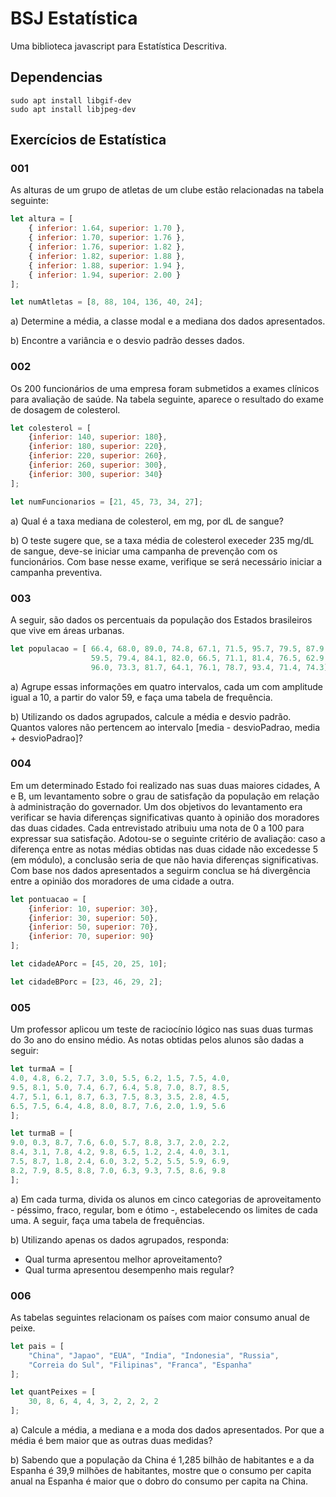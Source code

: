 # BSJ Estatística

Uma biblioteca javascript para Estatística Descritiva.

## Dependencias

```
sudo apt install libgif-dev
sudo apt install libjpeg-dev
```

## Exercícios de Estatística

### 001

As alturas de um grupo de atletas de um clube estão relacionadas na tabela seguinte:

```js
let altura = [
	{ inferior: 1.64, superior: 1.70 },
	{ inferior: 1.70, superior: 1.76 },
	{ inferior: 1.76, superior: 1.82 },
	{ inferior: 1.82, superior: 1.88 },
	{ inferior: 1.88, superior: 1.94 },
	{ inferior: 1.94, superior: 2.00 }
];

let numAtletas = [8, 88, 104, 136, 40, 24];
```

a) Determine a média, a classe modal e a mediana dos dados apresentados.

b) Encontre a variância e o desvio padrão desses dados.

### 002

Os 200 funcionários de uma empresa foram submetidos a exames clínicos para avaliação de saúde. Na tabela seguinte, aparece o resultado do exame de dosagem de colesterol.

```js
let colesterol = [
	{inferior: 140, superior: 180},
	{inferior: 180, superior: 220},
	{inferior: 220, superior: 260},
	{inferior: 260, superior: 300},
	{inferior: 300, superior: 340}
];

let numFuncionarios = [21, 45, 73, 34, 27];
```

a) Qual é a taxa mediana de colesterol, em mg, por dL de sangue?

b) O teste sugere que, se a taxa média de colesterol execeder 235 mg/dL de sangue, deve-se iniciar uma campanha de prevenção com os funcionários. Com base nesse exame, verifique se será necessário iniciar a campanha preventiva.

### 003

A seguir, são dados os percentuais da população dos Estados brasileiros que vive em áreas urbanas.

```js
let populacao = [ 66.4, 68.0, 89.0, 74.8, 67.1, 71.5, 95.7, 79.5, 87.9,
				  59.5, 79.4, 84.1, 82.0, 66.5, 71.1, 81.4, 76.5, 62.9,
				  96.0, 73.3, 81.7, 64.1, 76.1, 78.7, 93.4, 71.4, 74.3];
```

a) Agrupe essas informações em quatro intervalos, cada um com amplitude igual a 10, a partir do valor 59, e faça uma tabela de frequência.

b) Utilizando os dados agrupados, calcule a média e desvio padrão. Quantos valores não pertencem ao intervalo [media - desvioPadrao, media + desvioPadrao]?

### 004

Em um determinado Estado foi realizado nas suas duas maiores cidades, A e B, um levantamento sobre o grau de satisfação da população em relação à administração do governador. Um dos objetivos do levantamento era verificar se havia diferenças significativas quanto à opinião dos moradores das duas cidades.
Cada entrevistado atribuiu uma nota de 0 a 100 para expressar sua satisfação.
Adotou-se o seguinte critério de avaliação: caso a diferença entre as notas médias obtidas nas duas cidade não excedesse 5 (em módulo), a conclusão seria de que não havia diferenças significativas.
Com base nos dados apresentados a seguirm conclua se há divergẽncia entre a opinião dos moradores de uma cidade a outra.

```js
let pontuacao = [
	{inferior: 10, superior: 30},
	{inferior: 30, superior: 50},
	{inferior: 50, superior: 70},
	{inferior: 70, superior: 90}
];

let cidadeAPorc = [45, 20, 25, 10];

let cidadeBPorc = [23, 46, 29, 2];
```

### 005

Um professor aplicou um teste de raciocínio lógico nas suas duas turmas do 3o ano do ensino médio. As notas obtidas pelos alunos são dadas a seguir:

```js
let turmaA = [
4.0, 4.8, 6.2, 7.7, 3.0, 5.5, 6.2, 1.5, 7.5, 4.0,
9.5, 8.1, 5.0, 7.4, 6.7, 6.4, 5.8, 7.0, 8.7, 8.5,
4.7, 5.1, 6.1, 8.7, 6.3, 7.5, 8.3, 3.5, 2.8, 4.5,
6.5, 7.5, 6.4, 4.8, 8.0, 8.7, 7.6, 2.0, 1.9, 5.6
];

let turmaB = [
9.0, 0.3, 8.7, 7.6, 6.0, 5.7, 8.8, 3.7, 2.0, 2.2,
8.4, 3.1, 7.8, 4.2, 9.8, 6.5, 1.2, 2.4, 4.0, 3.1,
7.5, 8.7, 1.8, 2.4, 6.0, 3.2, 5.2, 5.5, 5.9, 6.9,
8.2, 7.9, 8.5, 8.8, 7.0, 6.3, 9.3, 7.5, 8.6, 9.8
];
```

a) Em cada turma, divida os alunos em cinco categorias de aproveitamento - péssimo, fraco, regular, bom e ótimo -, estabelecendo os limites de cada uma. A seguir, faça uma tabela de frequências.

b) Utilizando apenas os dados agrupados, responda:

- Qual turma apresentou melhor aproveitamento?
- Qual turma apresentou desempenho mais regular?

### 006

As tabelas seguintes relacionam os países com maior consumo anual de peixe.

```js
let pais = [
	"China", "Japao", "EUA", "India", "Indonesia", "Russia",
	"Correia do Sul", "Filipinas", "Franca", "Espanha"
];

let quantPeixes = [
	30, 8, 6, 4, 4, 3, 2, 2, 2, 2
];
```

a) Calcule a média, a mediana e a moda dos dados apresentados. Por que a média é bem maior que as outras duas medidas?

b) Sabendo que a população da China é  1,285 bilhão de habitantes e a da Espanha é 39,9 milhões de habitantes, mostre que o consumo per capita anual na Espanha é maior que o dobro do consumo per capita na China.